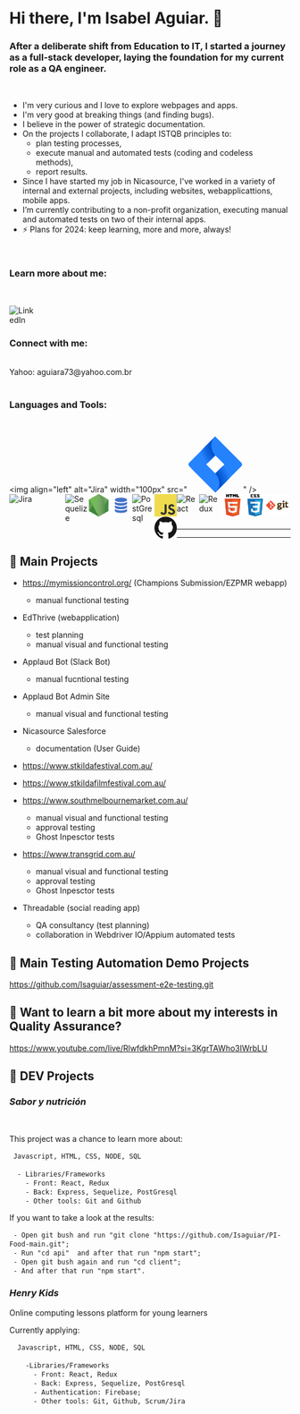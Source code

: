 # Hi there, I'm Isabel Aguiar. 👋 


### After a deliberate shift from Education to IT, I started a journey as a full-stack developer, laying the foundation for my current role as a QA engineer.
 <br />

- I'm very curious and I love to explore webpages and apps.
- I'm very good at breaking things  (and finding bugs).
- I believe in the power of strategic documentation.
- On the projects I collaborate, I adapt ISTQB principles to:
  - plan testing processes,
  - execute manual and automated tests (coding and codeless methods),
  - report results.
- Since I have started my job in Nicasource, I've worked in a variety of internal and external projects, including websites, webapplicattions, mobile apps.
- I’m currently contributing to a non-profit organization, executing manual and automated tests on two of their internal apps. 
- ⚡ Plans for 2024: keep learning, more and more, always!

<br/>


### Learn more about me:
<br/>

[<img align="left" alt=" LinkedIn" width="44px" src="https://cdn.jsdelivr.net/npm/simple-icons@v3/icons/linkedin.svg" />](https://www.linkedin.com/in/isabel-aguiar-dev)

<br />
<br />

### Connect with me:
<br/>
Yahoo:  aguiara73@yahoo.com.br

<br/>
<br/>

### Languages and Tools:
 <br />
 
<img align="left" alt="Jira" width="100px" src="<svg xmlns="http://www.w3.org/2000/svg" x="0px" y="0px" width="100" height="100" viewBox="0 0 40.343 42">
<g data-name="Ð¡Ð»Ð¾Ð¹ 2"><path fill="#2684ff" d="M20.172,27.858,13.314,21l6.858-6.858V0L.586,19.586a2,2,0,0,0,0,2.828L20.172,42s3-2,3-7A11.639,11.639,0,0,0,20.172,27.858Z"></path><path fill="#1d78f2" d="M14.385,19.667l.131.131,5.656-5.656V0L9.571,10.6A20.2,20.2,0,0,0,14.385,19.667Z"></path><path fill="#126ae5" d="M15.832,18.285l.1.1,4.242-4.242V0L11.306,8.866A18.21,18.21,0,0,0,15.832,18.285Z"></path><path fill="#0b60da" d="M20.172,14.142V0l-7,7a15.546,15.546,0,0,0,4.171,9.97Z"></path><path fill="#0154ce" d="M15.172,7c0,4.746,3.407,8.371,3.585,8.556l1.415-1.414V0L15.35,4.822A13.161,13.161,0,0,0,15.172,7Z"></path><path fill="#2482fd" d="M20.172,14.142,27.029,21l-6.857,6.858V42L39.757,22.414a2,2,0,0,0,0-2.828L20.172,0s-3,2-3,7A11.639,11.639,0,0,0,20.172,14.142Z"></path><path fill="#1d78f2" d="M25.958,22.333l-.131-.131-5.655,5.656V42l10.6-10.6A20.2,20.2,0,0,0,25.958,22.333Z"></path><path fill="#126ae5" d="M24.511,23.715l-.1-.1-4.241,4.242V42l8.866-8.866A18.216,18.216,0,0,0,24.511,23.715Z"></path><path fill="#0b60da" d="M20.172,27.858V42l7-7A15.545,15.545,0,0,0,23,25.03Z"></path><path fill="#0154ce" d="M25.172,35c0-4.746-3.407-8.371-3.586-8.556l-1.414,1.414V42l4.822-4.822A13.27,13.27,0,0,0,25.172,35Z"></path><path fill="#2684ff" d="M20.172,27.858,13.314,21H2.172v3l18,18s3-2,3-7A11.639,11.639,0,0,0,20.172,27.858Z"></path></g>
</svg>" />
<img align="left" alt="Jira" width="100px" src="https://symbols.getvecta.com/stencil_85/32_jira.f5435acc23.svg" />
<img align="left" alt="Sequelize" width="40px" src="https://symbols.getvecta.com/stencil_95/67_sequelize-icon.750b7635d8.svg" />
<img align="left" alt="Node.js" width="40px" src="https://raw.githubusercontent.com/github/explore/80688e429a7d4ef2fca1e82350fe8e3517d3494d/topics/nodejs/nodejs.png" />
<img align="left" alt="SQL" width="40px" src="https://raw.githubusercontent.com/github/explore/80688e429a7d4ef2fca1e82350fe8e3517d3494d/topics/sql/sql.png" />
<img align="left" alt="PostGresql" width="40px" src="https://symbols.getvecta.com/stencil_92/18_postgresql-vertical.646c2934ab.svg" />
<img align="left" alt="JavaScript" width="40px" src="https://raw.githubusercontent.com/github/explore/80688e429a7d4ef2fca1e82350fe8e3517d3494d/topics/javascript/javascript.png" />
<img align="left" alt="React" width="40px" src="C" />
<img align="left" alt="Redux" width="40px" src="https://img.icons8.com/ios/50/000000/redux.png"/>
<img align="left" alt="HTML5" width="40px" src="https://raw.githubusercontent.com/github/explore/80688e429a7d4ef2fca1e82350fe8e3517d3494d/topics/html/html.png" />
<img align="left" alt="CSS3" width="40px" src="https://raw.githubusercontent.com/github/explore/80688e429a7d4ef2fca1e82350fe8e3517d3494d/topics/css/css.png" />
<img align="left" alt="Git" width="40px" src="https://raw.githubusercontent.com/github/explore/80688e429a7d4ef2fca1e82350fe8e3517d3494d/topics/git/git.png" />
<img align="left" alt="GitHub" width="40px" src="https://raw.githubusercontent.com/github/explore/78df643247d429f6cc873026c0622819ad797942/topics/github/github.png" />

<br />
<br />

---
---

## 📕 Main Projects 
- https://mymissioncontrol.org/ (Champions Submission/EZPMR webapp)
    - manual functional testing
 
 - EdThrive (webapplication)
     - test planning
     - manual visual and functional testing

 - Applaud Bot (Slack Bot)
     - manual fucntional testing
  
 - Applaud Bot Admin Site
     - manual visual and functional testing
  
 - Nicasource Salesforce
    - documentation (User Guide)
  
- https://www.stkildafestival.com.au/
- https://www.stkildafilmfestival.com.au/
- https://www.southmelbournemarket.com.au/
  - manual visual and functional testing
  - approval testing
  - Ghost Inpesctor tests

- https://www.transgrid.com.au/
  - manual visual and functional testing
  - approval testing
  - Ghost Inpesctor tests
 
- Threadable (social reading app)
  - QA consultancy (test planning)
  - collaboration in Webdriver IO/Appium automated tests
 

## 📕 Main Testing Automation Demo Projects 

https://github.com/Isaguiar/assessment-e2e-testing.git


  



## 📕 Want to learn a bit more about my interests in Quality Assurance?

https://www.youtube.com/live/RlwfdkhPmnM?si=3KgrTAWho3IWrbLU




## 📕 DEV Projects 


### _*Sabor y nutrición*_

<br/>


This project was a chance to learn more about:
```
 Javascript, HTML, CSS, NODE, SQL
 
  - Libraries/Frameworks
    - Front: React, Redux
    - Back: Express, Sequelize, PostGresql
    - Other tools: Git and Github
 ```

If you want to take a look at the results:

 ```
  - Open git bush and run "git clone "https://github.com/Isaguiar/PI-Food-main.git";
  - Run "cd api"  and after that run "npm start";
  - Open git bush again and run "cd client";
  - And after that run "npm start".
 ```
    
  ### _*Henry Kids*_
    

   Online computing lessons platform for young learners

   Currently applying: 
  ```
    Javascript, HTML, CSS, NODE, SQL
   
      -Libraries/Frameworks
        - Front: React, Redux
        - Back: Express, Sequelize, PostGresql
        - Authentication: Firebase;
        - Other tools: Git, Github, Scrum/Jira
   ```
        
      
      
   
 








